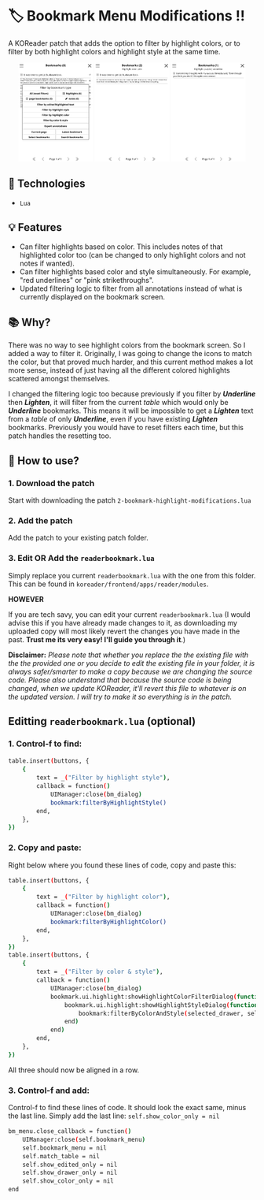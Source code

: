 # 🏷️ Bookmark Menu Modifications !!
A KOReader patch that adds the option to filter by highlight colors, or to filter by both highlight colors and highlight style at the same time. 

<div align="center"> 
    <img src="images/example1.png" alt = "Front Page Image" width="30%" />
    <img src="images/example2.png" alt = "Front Page Image" width="30%" />
    <img src="images/example3.png" alt = "Front Page Image" width="30%" />
</div>

## 🤖 Technologies
- `Lua`

## 💡 Features
- Can filter highlights based on color. This includes notes of that highlighted color too (can be changed to only highlight colors and not notes if wanted).
- Can filter highlights based color and style simultaneously. For example, "red underlines" or "pink strikethroughs".
- Updated filtering logic to filter from all annotations instead of what is currently displayed on the bookmark screen.

## 📚 Why?
There was no way to see highlight colors from the bookmark screen. So I added a way to filter it. Originally, I was going to change the icons to match the color, but that proved much harder, and this current method makes a lot more sense, instead of just having all the different colored highlights scattered amongst themselves.

I changed the filtering logic too because previously if you filter by ***Underline*** then ***Lighten***, it will filter from the current *table* which would only be ***Underline*** bookmarks. This means it will be impossible to get a ***Lighten*** text from a *table* of only ***Underline***, even if you have existing ***Lighten*** bookmarks. Previously you would have to reset filters each time, but this patch handles the resetting too.

## 🚀 How to use?
### 1. Download the patch
Start with downloading the patch `2-bookmark-highlight-modifications.lua`

### 2. Add the patch
Add the patch to your existing patch folder. 

### 3. Edit OR Add the `readerbookmark.lua`
Simply replace you current `readerbookmark.lua` with the one from this folder. This can be found in `koreader/frontend/apps/reader/modules`.  

**HOWEVER**

If you are tech savy, you can edit your current `readerbookmark.lua` (I would advise this if you have already made changes to it, as downloading my uploaded copy will most likely revert the changes you have made in the past. **Trust me its very easy! I'll guide you through it**.)

**Disclaimer:**
*Please note that whether you replace the the existing file with the the provided one or you decide to edit the existing file in your folder, it is always safer/smarter to make a copy because we are changing the source code. Please also understand that because the source code is being changed, when we update KOReader, it'll revert this file to whatever is on the updated version. I will try to make it so everything is in the patch.*

## Editting `readerbookmark.lua` (optional)
### 1. Control-f to find:
```bash
table.insert(buttons, {
    {
        text = _("Filter by highlight style"),
        callback = function()
            UIManager:close(bm_dialog)
            bookmark:filterByHighlightStyle()
        end,
    },
})
```
### 2. Copy and paste:
Right below where you found these lines of code, copy and paste this:
```bash
table.insert(buttons, {
    {
        text = _("Filter by highlight color"),
        callback = function()
            UIManager:close(bm_dialog)
            bookmark:filterByHighlightColor()
        end,
    },
})
table.insert(buttons, {
    {
        text = _("Filter by color & style"),
        callback = function()
            UIManager:close(bm_dialog)
            bookmark.ui.highlight:showHighlightColorFilterDialog(function(selected_color)
                bookmark.ui.highlight:showHighlightStyleDialog(function(selected_drawer)
                    bookmark:filterByColorAndStyle(selected_drawer, selected_color)
                end)
            end)
        end,
    },
})
```
All three should now be aligned in a row.
### 3. Control-f and add:
Control-f to find these lines of code. It should look the exact same, minus the last line. Simply add the last line: `self.show_color_only = nil`
```bash
bm_menu.close_callback = function()
    UIManager:close(self.bookmark_menu)
    self.bookmark_menu = nil
    self.match_table = nil
    self.show_edited_only = nil
    self.show_drawer_only = nil
    self.show_color_only = nil
end
```


